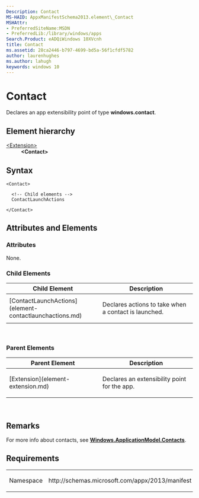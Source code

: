 ```yaml
---
Description: Contact
MS-HAID: AppxManifestSchema2013.element\_Contact
MSHAttr:
- PreferredSiteName:MSDN
- PreferredLib:/library/windows/apps
Search.Product: eADQiWindows 10XVcnh
title: Contact
ms.assetid: 28ca2446-b797-4699-bd5a-56f1cfdf5782
author: laurenhughes
ms.author: lahugh
keywords: windows 10
---
```


# Contact




Declares an app extensibility point of type **windows.contact**.

## Element hierarchy

<dl>
<dt><a href="element-extension.md">&lt;Extension&gt;</a></dt>
<dd><b>&lt;Contact&gt;</b></dd>
</dl>

## Syntax

``` syntax
<Contact>

  <!-- Child elements -->
  ContactLaunchActions

</Contact>
```

## Attributes and Elements


### Attributes

None.

### Child Elements

<table>
<colgroup>
<col width="50%" />
<col width="50%" />
</colgroup>
<thead>
<tr class="header">
<th>Child Element</th>
<th>Description</th>
</tr>
</thead>
<tbody>
<tr class="odd">
<td>[ContactLaunchActions](element-contactlaunchactions.md)</td>
<td><p>Declares actions to take when a contact is launched.</p></td>
</tr>
</tbody>
</table>

 

### Parent Elements

<table>
<colgroup>
<col width="50%" />
<col width="50%" />
</colgroup>
<thead>
<tr class="header">
<th>Parent Element</th>
<th>Description</th>
</tr>
</thead>
<tbody>
<tr class="odd">
<td>[Extension](element-extension.md)</td>
<td><p>Declares an extensibility point for the app.</p></td>
</tr>
</tbody>
</table>

 

## Remarks

For more info about contacts, see [**Windows.ApplicationModel.Contacts**](https://msdn.microsoft.com/library/windows/apps/br225002).

## Requirements

<table>
<colgroup>
<col width="50%" />
<col width="50%" />
</colgroup>
<tbody>
<tr class="odd">
<td><p>Namespace</p></td>
<td><p>http://schemas.microsoft.com/appx/2013/manifest</p></td>
</tr>
</tbody>
</table>

 

 



